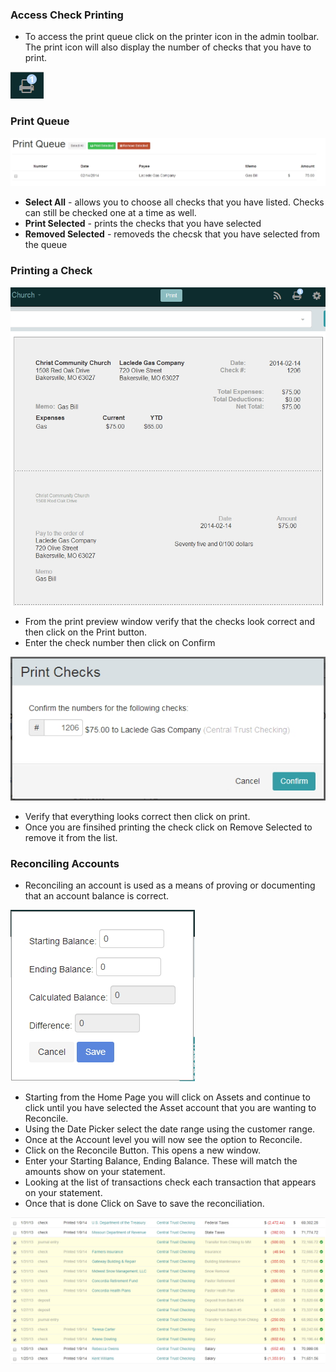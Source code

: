 ### Access Check Printing

* To access the print queue click on the printer icon in the admin toolbar.  The print icon will also display the number of checks that you have to print.

![Alt Text](images/printicon.JPG "")

### Print Queue

![Alt Text](images/printqueue.JPG "")

* **Select All** - allows you to choose all checks that you have listed.  Checks can still be checked one at a time as well.
* **Print Selected** - prints the checks that you have selected
* **Removed Selected** - removeds the checsk that you have selected from the queue

### Printing a Check

![Alt Text](images/printwindow.JPG "")

* From the print preview window verify that the checks look correct and then click on the Print button.
* Enter the check number then click on Confirm

![Alt Text](images/printchecks.JPG "")

* Verify that everything looks correct then click on print.
* Once you are finsihed printing the check click on Remove Selected to remove it from the list.

### Reconciling Accounts
* Reconciling an account is used as a means of proving or documenting that an account balance is correct. 

![Alt Text](images/reconcilebox.JPG "")

* Starting from the Home Page you will click on Assets and continue to click until you have selected the Asset account that you are wanting to Reconcile.
* Using the Date Picker select the date range using the customer range.
* Once at the Account level you will now see the option to Reconcile.
* Click on the Reconcile Button.  This opens a new window.
* Enter your Starting Balance, Ending Balance.  These will match the amounts show on your statement.
* Looking at the list of transactions check each transaction that appears on your statement.
* Once that is done Click on Save to save the reconciliation.

![Alt Text](images/reconcileaccounts.JPG "")